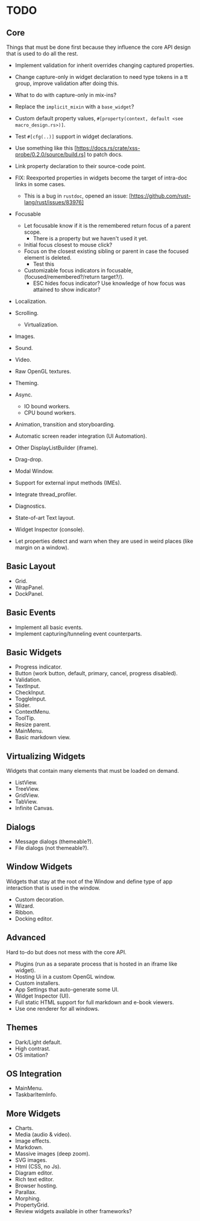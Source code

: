 # TODO

## Core

Things that must be done first because they influence the core API design that is used to do all the rest.

* Implement validation for inherit overrides changing captured properties.
* Change capture-only in widget declaration to need type tokens in a tt group, improve validation after doing this.
* What to do with capture-only in mix-ins?
* Replace the `implicit_mixin` with a `base_widget`?
* Custom default property values, `#[property(context, default <see macro_design.rs>)]`.
* Test `#[cfg(..)]` support in widget declarations.
* Use something like this [https://docs.rs/crate/xss-probe/0.2.0/source/build.rs] to patch docs.
* Link property declaration to their source-code point.
* FIX: Reexported properties in widgets become the target of intra-doc links in some cases.
  - This is a bug in `rustdoc`, opened an issue: [https://github.com/rust-lang/rust/issues/83976]

* Focusable
  * Let focusable know if it is the remembered return focus of a parent scope.
    * There is a property but we haven't used it yet.    
  * Initial focus closest to mouse click?
  * Focus on the closest existing sibling or parent in case the focused element is deleted.
    * Test this
  * Customizable focus indicators in focusable, (focused/remembered?/return target?/).
    * ESC hides focus indicator? Use knowledge of how focus was attained to show indicator?


* Localization.
* Scrolling.
  * Virtualization.
* Images.
* Sound.
* Video.
* Raw OpenGL textures.
* Theming.
* Async.
  * IO bound workers.
  * CPU bound workers.

* Animation, transition and storyboarding.
* Automatic screen reader integration (UI Automation).
* Other DisplayListBuilder (iframe).
* Drag-drop.
* Modal Window.
* Support for external input methods (IMEs).
* Integrate thread_profiler.
* Diagnostics.
* State-of-art Text layout.
* Widget Inspector (console).
* Let properties detect and warn when they are used in weird places (like margin on a window).

## Basic Layout

* Grid.
* WrapPanel.
* DockPanel.

## Basic Events

* Implement all basic events.
* Implement capturing/tunneling event counterparts.

## Basic Widgets

* Progress indicator.
* Button (work button, default, primary, cancel, progress disabled).
* Validation.
* TextInput.
* CheckInput.
* ToggleInput.
* Slider.
* ContextMenu.
* ToolTip.
* Resize parent.
* MainMenu.
* Basic markdown view.

## Virtualizing Widgets

Widgets that contain many elements that must be loaded on demand.

* ListView.
* TreeView.
* GridView.
* TabView.
* Infinite Canvas.

## Dialogs

* Message dialogs (themeable?).
* File dialogs (not themeable?).

## Window Widgets

Widgets that stay at the root of the Window and define type of app interaction that is used in the window.

* Custom decoration.
* Wizard.
* Ribbon.
* Docking editor.

## Advanced

Hard to-do but does not mess with the core API.

* Plugins (run as a separate process that is hosted in an iframe like widget).
* Hosting Ui in a custom OpenGL window.
* Custom installers.
* App Settings that auto-generate some UI.
* Widget Inspector (UI).
* Full static HTML support for full markdown and e-book viewers.
* Use one renderer for all windows.

## Themes

* Dark/Light default.
* High contrast.
* OS imitation?

## OS Integration

* MainMenu.
* TaskbarItemInfo.

## More Widgets

* Charts.
* Media (audio & video).
* Image effects.
* Markdown.
* Massive images (deep zoom).
* SVG images.
* Html (CSS, no Js).
* Diagram editor.
* Rich text editor.
* Browser hosting.
* Parallax.
* Morphing.
* PropertyGrid.
* Review widgets available in other frameworks?